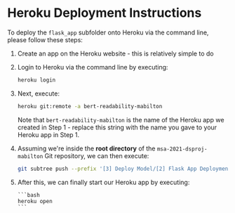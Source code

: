# Heroku Deployment Instructions

To deploy the `flask_app` subfolder onto Heroku via the command line, please follow these steps:

1. Create an app on the Heroku website - this is relatively simple to do

2. Login to Heroku via the command line by executing:

   ```bash
   heroku login

3. Next, execute:

   ```bash
   heroku git:remote -a bert-readability-mabilton
   ```

   Note that `bert-readability-mabilton` is the name of the Heroku app we created in Step 1 - replace this string with the name you gave to your Heroku app in Step 1.

4. Assuming we're inside the **root directory** of the `msa-2021-dsproj-mabilton` Git repository, we can then execute:

   ```bash
   git subtree push --prefix '[3] Deploy Model/[2] Flask App Deployment/flask_app' heroku master
   ```

5. After this, we can finally start our Heroku app by executing:

       ```bash
       heroku open
       ```